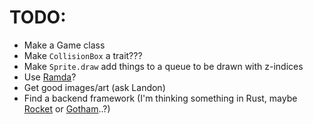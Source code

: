 # TODO:

 - Make a Game class
 - Make `CollisionBox` a trait???
 - Make `Sprite.draw` add things to a queue to be drawn with z-indices
 - Use [Ramda](https://ramdajs.com/)?
 - Get good images/art (ask Landon)
 - Find a backend framework (I'm thinking something in Rust, maybe [Rocket](https://rocket.rs/) or [Gotham](https://gotham.rs/)..?)

